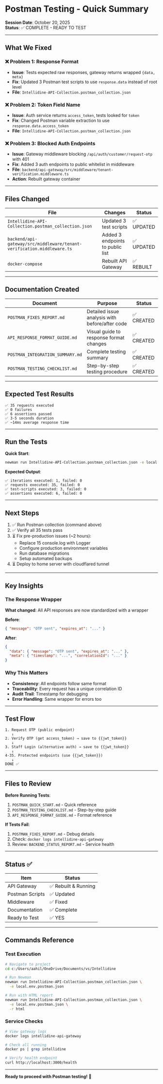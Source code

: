 # Postman Testing - Quick Summary

**Session Date**: October 20, 2025  
**Status**: ✅ COMPLETE - READY TO TEST

---

## What We Fixed

### ❌ Problem 1: Response Format
- **Issue**: Tests expected raw responses, gateway returns wrapped `{data, meta}`
- **Fix**: Updated 3 Postman test scripts to use `response.data` instead of root level
- **File**: `Intellidine-API-Collection.postman_collection.json`

### ❌ Problem 2: Token Field Name  
- **Issue**: Auth service returns `access_token`, tests looked for `token`
- **Fix**: Changed Postman variable extraction to use `response.data.access_token`
- **File**: `Intellidine-API-Collection.postman_collection.json`

### ❌ Problem 3: Blocked Auth Endpoints
- **Issue**: Gateway middleware blocking `/api/auth/customer/request-otp` with 401
- **Fix**: Added 3 auth endpoints to public whitelist in middleware
- **File**: `backend/api-gateway/src/middleware/tenant-verification.middleware.ts`
- **Action**: Rebuilt gateway container

---

## Files Changed

| File | Changes | Status |
|------|---------|--------|
| `Intellidine-API-Collection.postman_collection.json` | Updated 3 test scripts | ✅ UPDATED |
| `backend/api-gateway/src/middleware/tenant-verification.middleware.ts` | Added 3 endpoints to public list | ✅ UPDATED |
| `docker-compose` | Rebuilt API Gateway | ✅ REBUILT |

---

## Documentation Created

| Document | Purpose | Status |
|----------|---------|--------|
| `POSTMAN_FIXES_REPORT.md` | Detailed issue analysis with before/after code | ✅ CREATED |
| `API_RESPONSE_FORMAT_GUIDE.md` | Visual guide to response format changes | ✅ CREATED |
| `POSTMAN_INTEGRATION_SUMMARY.md` | Complete testing summary | ✅ CREATED |
| `POSTMAN_TESTING_CHECKLIST.md` | Step-by-step testing procedure | ✅ CREATED |

---

## Expected Test Results

```
✅ 35 requests executed
✅ 0 failures
✅ 6 assertions passed
✅ 3-5 seconds duration
✅ ~14ms average response time
```

---

## Run the Tests

**Quick Start**:
```bash
newman run Intellidine-API-Collection.postman_collection.json -e local.env.postman.json
```

**Expected Output**:
```
✅ iterations executed: 1, failed: 0
✅ requests executed: 35, failed: 0
✅ test-scripts executed: 3, failed: 0
✅ assertions executed: 6, failed: 0
```

---

## Next Steps

1. ✅ Run Postman collection (command above)
2. ✅ Verify all 35 tests pass
3. ⏳ Fix pre-production issues (~2 hours):
   - Replace 15 console.log with Logger
   - Configure production environment variables
   - Run database migrations
   - Setup automated backups
4. ⏳ Deploy to home server with cloudflared tunnel

---

## Key Insights

### The Response Wrapper

**What changed**: All API responses are now standardized with a wrapper

**Before**:
```json
{ "message": "OTP sent", "expires_at": "..." }
```

**After**:
```json
{
  "data": { "message": "OTP sent", "expires_at": "..." },
  "meta": { "timestamp": "...", "correlationId": "..." }
}
```

### Why This Matters

- **Consistency**: All endpoints follow same format
- **Traceability**: Every request has a unique correlation ID
- **Audit Trail**: Timestamp for debugging
- **Error Handling**: Same wrapper for errors too

---

## Test Flow

```
1. Request OTP (public endpoint)
   ↓
2. Verify OTP (get access_token) → save to {{jwt_token}}
   ↓
3. Staff Login (alternative auth) → save to {{jwt_token}}
   ↓
4-35. Protected endpoints (use {{jwt_token}})
   ↓
DONE ✅
```

---

## Files to Review

**Before Running Tests**:
1. `POSTMAN_QUICK_START.md` - Quick reference
2. `POSTMAN_TESTING_CHECKLIST.md` - Step-by-step guide
3. `API_RESPONSE_FORMAT_GUIDE.md` - Format reference

**If Tests Fail**:
1. `POSTMAN_FIXES_REPORT.md` - Debug details
2. Check: `docker logs intellidine-api-gateway`
3. Review: `BACKEND_STATUS_REPORT.md` - Service health

---

## Status ✅

| Item | Status |
|------|--------|
| API Gateway | ✅ Rebuilt & Running |
| Postman Scripts | ✅ Updated |
| Middleware | ✅ Fixed |
| Documentation | ✅ Complete |
| Ready to Test | ✅ YES |

---

## Commands Reference

### Test Execution
```bash
# Navigate to project
cd c:/Users/aahil/OneDrive/Documents/vs/Intellidine

# Run Newman
newman run Intellidine-API-Collection.postman_collection.json \
  -e local.env.postman.json

# Run with HTML report
newman run Intellidine-API-Collection.postman_collection.json \
  -e local.env.postman.json \
  -r html
```

### Service Checks
```bash
# View gateway logs
docker logs intellidine-api-gateway

# Check all running
docker ps | grep intellidine

# Verify health endpoint
curl http://localhost:3000/health
```

---

**Ready to proceed with Postman testing!** 🚀

